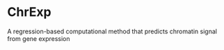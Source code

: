 # ChrExp
A regression-based computational method that predicts chromatin signal from gene expression
